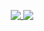<p align="center" gap="100px">
  <a href="https://github.com/huss4in">
    <img valign="top" src="https://github-readme-stats.vercel.app/api?username=huss4in&show_icons=true&hide_border=true&count_private=true&theme=github_dark" />
    <img valign="top" src="https://github-readme-stats.vercel.app/api/top-langs/?username=huss4in&show_icons=true&hide_border=true&theme=github_dark" />
  </a>
</p>
